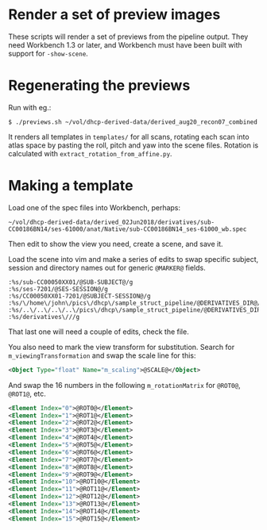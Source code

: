 # Render a set of preview images

These scripts will render a set of previews from the pipeline output. They
need Workbench 1.3 or later, and Workbench must have been built with support
for `-show-scene`.

# Regenerating the previews

Run with eg.:

```
$ ./previews.sh ~/vol/dhcp-derived-data/derived_aug20_recon07_combined
```

It renders all templates in `templates/` for all scans, rotating each scan
into atlas space by pasting the roll, pitch and yaw into the scene files.
Rotation is calculated with `extract_rotation_from_affine.py`.

# Making a template

Load one of the spec files into Workbench, perhaps:

```
~/vol/dhcp-derived-data/derived_02Jun2018/derivatives/sub-CC00186BN14/ses-61000/anat/Native/sub-CC00186BN14_ses-61000_wb.spec
```

Then edit to show the view you need, create a scene, and save it.

Load the scene into vim and make a series of edits to swap specific subject,
session and directory names out for generic `@MARKER@` fields. 

```
:%s/sub-CC00050XX01/@SUB-SUBJECT@/g
:%s/ses-7201/@SES-SESSION@/g
:%s/CC00050XX01-7201/@SUBJECT-SESSION@/g
:%s/\/home\/john\/pics\/dhcp\/sample_struct_pipeline/@DERIVATIVES_DIR@/g
:%s/..\/..\/..\/..\/pics\/dhcp\/sample_struct_pipeline/@DERIVATIVES_DIR@/g
:%s/derivatives\///g
```

That last one will need a couple of edits, check the file.

You also need to mark the view transform for substitution. Search for
`m_viewingTransformation` and swap the scale line for this:

```xml
<Object Type="float" Name="m_scaling">@SCALE@</Object>
```

And swap the 16 numbers in the following `m_rotationMatrix` for 
`@ROT0@`, `@ROT1@`, etc.

```xml
<Element Index="0">@ROT0@</Element>
<Element Index="1">@ROT1@</Element>
<Element Index="2">@ROT2@</Element>
<Element Index="3">@ROT3@</Element>
<Element Index="4">@ROT4@</Element>
<Element Index="5">@ROT5@</Element>
<Element Index="6">@ROT6@</Element>
<Element Index="7">@ROT7@</Element>
<Element Index="8">@ROT8@</Element>
<Element Index="9">@ROT9@</Element>
<Element Index="10">@ROT10@</Element>
<Element Index="11">@ROT11@</Element>
<Element Index="12">@ROT12@</Element>
<Element Index="13">@ROT13@</Element>
<Element Index="14">@ROT14@</Element>
<Element Index="15">@ROT15@</Element>
```
